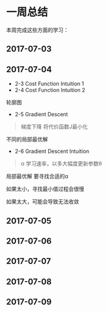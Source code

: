 # 一周总结
本周完成这些方面的学习：

## 2017-07-03
## 2017-07-04
- 2-3 Cost Function Intuition 1
- 2-4 Cost Function Intuition 2

轮廓图
- 2-5 Gradient Descent
> 梯度下降 将代价函数J最小化

不同的局部最优解

- 2-6 Gradient Descent Intuition
> α 学习速率，以多大幅度更新参数θ

局部最优解 
要寻找合适的α

如果太小，寻找最小值过程会很慢

如果太大，可能会导致无法收敛 
## 2017-07-05
## 2017-07-06
## 2017-07-07
## 2017-07-08
## 2017-07-09
